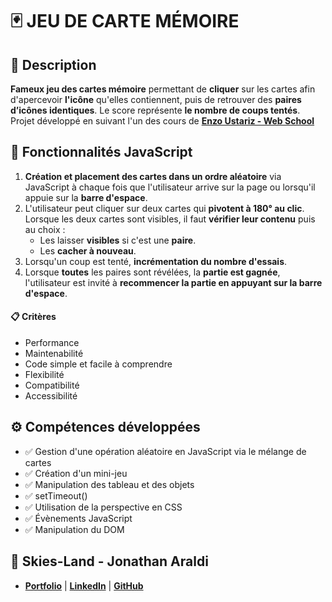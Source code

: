 # 🃏 JEU DE CARTE MÉMOIRE

## 📖 Description
**Fameux jeu des cartes mémoire** permettant de **cliquer** sur les cartes afin d'apercevoir **l'icône** qu'elles contiennent, puis de retrouver des **paires d’icônes identiques**. Le score représente **le nombre de coups tentés**.<br>
Projet développé en suivant l'un des cours de **[Enzo Ustariz - Web School](https://www.udemy.com/user/ustariz-enzo/)**

## 🔧 Fonctionnalités JavaScript
1. **Création et placement des cartes dans un ordre aléatoire** via JavaScript à chaque fois que l'utilisateur arrive sur la page ou lorsqu'il appuie sur la **barre d'espace**.
2. L'utilisateur peut cliquer sur deux cartes qui **pivotent à 180° au clic**.<br>
Lorsque les deux cartes sont visibles, il faut **vérifier leur contenu** puis au choix :
    - Les laisser **visibles** si c'est une **paire**.
    - Les **cacher à nouveau**.
3. Lorsqu'un coup est tenté, **incrémentation du nombre d'essais**.
4. Lorsque **toutes** les paires sont révélées, la **partie est gagnée**, l'utilisateur est invité à **recommencer la partie en appuyant sur la barre d'espace**.

#### 📋 Critères
- Performance
- Maintenabilité
- Code simple et facile à comprendre
- Flexibilité
- Compatibilité
- Accessibilité

## ⚙️ Compétences développées
- ✅ Gestion d'une opération aléatoire en JavaScript via le mélange de cartes
- ✅ Création d'un mini-jeu
- ✅ Manipulation des tableau et des objets
- ✅ setTimeout()
- ✅ Utilisation de la perspective en CSS
- ✅ Évènements JavaScript
- ✅ Manipulation du DOM

## 👤 Skies-Land - Jonathan Araldi
- **[Portfolio](https://portfolio-jonathan-araldi.netlify.app/)** | **[LinkedIn](https://www.linkedin.com/in/jonathan-araldi/)** | **[GitHub](https://github.com/Skies-Land)**